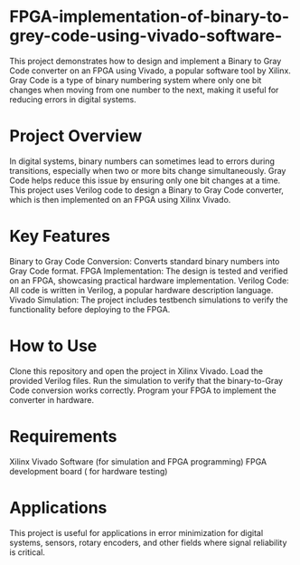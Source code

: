 # FPGA-implementation-of-binary-to-grey-code-using-vivado-software-
This project demonstrates how to design and implement a Binary to Gray Code converter on an FPGA using Vivado, a popular software tool by Xilinx. Gray Code is a type of binary numbering system where only one bit changes when moving from one number to the next, making it useful for reducing errors in digital systems.

# Project Overview
In digital systems, binary numbers can sometimes lead to errors during transitions, especially when two or more bits change simultaneously. Gray Code helps reduce this issue by ensuring only one bit changes at a time. This project uses Verilog code to design a Binary to Gray Code converter, which is then implemented on an FPGA using Xilinx Vivado.

# Key Features
Binary to Gray Code Conversion: Converts standard binary numbers into Gray Code format.
FPGA Implementation: The design is tested and verified on an FPGA, showcasing practical hardware implementation.
Verilog Code: All code is written in Verilog, a popular hardware description language.
Vivado Simulation: The project includes testbench simulations to verify the functionality before deploying to the FPGA.

# How to Use
Clone this repository and open the project in Xilinx Vivado.
Load the provided Verilog files.
Run the simulation to verify that the binary-to-Gray Code conversion works correctly.
Program your FPGA to implement the converter in hardware.

# Requirements
Xilinx Vivado Software (for simulation and FPGA programming)
FPGA development board ( for hardware testing)

# Applications
This project is useful for applications in error minimization for digital systems, sensors, rotary encoders, and other fields where signal reliability is critical.

